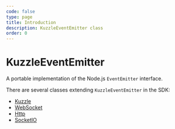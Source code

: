 ```yaml
---
code: false
type: page
title: Introduction
description: KuzzleEventEmitter class
order: 0
---
```


# KuzzleEventEmitter

A portable implementation of the Node.js `EventEmitter` interface.

There are several classes extending `KuzzleEventEmitter` in the SDK:

- [Kuzzle](/sdk/js/6/core-classes/kuzzle)
- [WebSocket](/sdk/js/6/protocols/websocket)
- [Http](/sdk/js/6/protocols/http)
- [SocketIO](/sdk/js/6/protocols/socketio)
